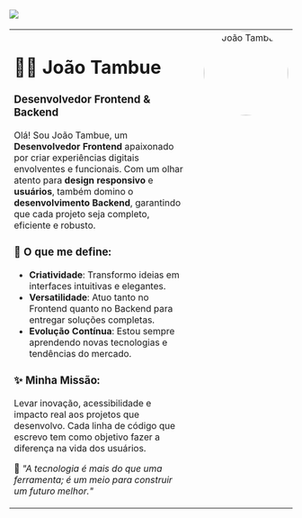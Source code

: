 <h1>
    <img src="https://readme-typing-svg.herokuapp.com/?font=Righteous&size=35&center=true&vCenter=true&width=500&height=70&duration=4000&lines=Hello+World!+👋;+I'm+<Server/>!;" />
</h1>

<table>
  <tr>
    <td style="text-align: left; vertical-align: top;">
      <h1>👨‍💻 João Tambue</h1>
      <h3>Desenvolvedor Frontend & Backend</h3>
      <p>
        Olá! Sou João Tambue, um <strong>Desenvolvedor Frontend</strong> apaixonado por criar experiências digitais 
        envolventes e funcionais. Com um olhar atento para <strong>design responsivo</strong> e <strong>usuários</strong>, 
        também domino o <strong>desenvolvimento Backend</strong>, garantindo que cada projeto seja completo, eficiente e robusto.
      </p>
      <h3>🚀 O que me define:</h3>
      <ul>
        <li><strong>Criatividade</strong>: Transformo ideias em interfaces intuitivas e elegantes.</li>
        <li><strong>Versatilidade</strong>: Atuo tanto no Frontend quanto no Backend para entregar soluções completas.</li>
        <li><strong>Evolução Contínua</strong>: Estou sempre aprendendo novas tecnologias e tendências do mercado.</li>
      </ul>
      <h3>✨ Minha Missão:</h3>
      <p>
        Levar inovação, acessibilidade e impacto real aos projetos que desenvolvo. Cada linha de código que escrevo tem 
        como objetivo fazer a diferença na vida dos usuários.
      </p>
      <p>🎯 <em>"A tecnologia é mais do que uma ferramenta; é um meio para construir um futuro melhor."</em></p>
    </td>
    <td style="text-align: center; vertical-align: top;">
      <img src="Screenshot_2023-11-30-00-09-37" alt="João Tambue" style="width: 150px; border-radius: 50%; margin-left: 20px;">
    </td>
  </tr>
</table>


